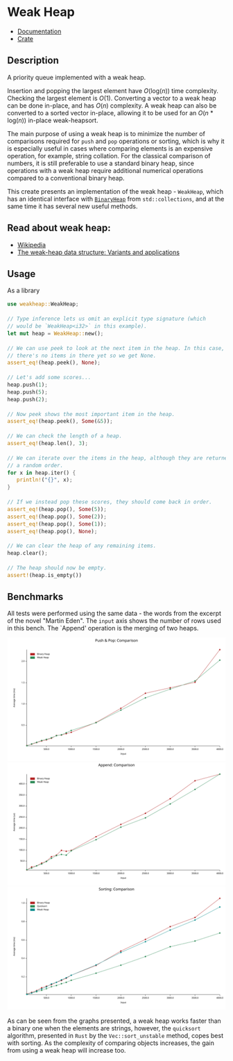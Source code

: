 # Weak Heap

* [Documentation](https://docs.rs/weakheap/)
* [Crate](https://crates.io/crates/weakheap)

## Description

A priority queue implemented with a weak heap.

Insertion and popping the largest element have *O*(log(*n*)) time complexity.
Checking the largest element is *O*(1). Converting a vector to a weak heap
can be done in-place, and has *O*(*n*) complexity. A weak heap can also be
converted to a sorted vector in-place, allowing it to be used for an *O*(*n* * log(*n*))
in-place weak-heapsort.

The main purpose of using a weak heap is to minimize the number of comparisons
required for `push` and `pop` operations or sorting, which is why it is especially
useful in cases where comparing elements is an expensive operation, for example, string collation.
For the classical comparison of numbers, it is still preferable to use a standard binary heap,
since operations with a weak heap require additional numerical operations compared
to a conventional binary heap.

This create presents an implementation of the weak heap - `WeakHeap`, which has an identical interface
with [`BinaryHeap`](https://doc.rust-lang.org/stable/std/collections/struct.BinaryHeap.html)
from `std::collections`, and at the same time it has several new useful methods.

## Read about weak heap:
* [Wikipedia](https://en.wikipedia.org/wiki/Weak_heap)
* [The weak-heap data structure: Variants and applications](https://www.sciencedirect.com/science/article/pii/S1570866712000792)


## Usage

As a library

```rust
use weakheap::WeakHeap;

// Type inference lets us omit an explicit type signature (which
// would be `WeakHeap<i32>` in this example).
let mut heap = WeakHeap::new();

// We can use peek to look at the next item in the heap. In this case,
// there's no items in there yet so we get None.
assert_eq!(heap.peek(), None);

// Let's add some scores...
heap.push(1);
heap.push(5);
heap.push(2);

// Now peek shows the most important item in the heap.
assert_eq!(heap.peek(), Some(&5));

// We can check the length of a heap.
assert_eq!(heap.len(), 3);

// We can iterate over the items in the heap, although they are returned in
// a random order.
for x in heap.iter() {
   println!("{}", x);
}

// If we instead pop these scores, they should come back in order.
assert_eq!(heap.pop(), Some(5));
assert_eq!(heap.pop(), Some(2));
assert_eq!(heap.pop(), Some(1));
assert_eq!(heap.pop(), None);

// We can clear the heap of any remaining items.
heap.clear();

// The heap should now be empty.
assert!(heap.is_empty())
```

## Benchmarks
All tests were performed using the same data - the words from the excerpt of the novel "Martin Eden".
The `input` axis shows the number of rows used in this bench. The `Append' operation is the merging of two heaps.

![Typing SVG](/docs/assets/svg/push_pop.svg)
![Typing SVG](/docs/assets/svg/append.svg)
![Typing SVG](/docs/assets/svg/sorting.svg)

As can be seen from the graphs presented, a weak heap works faster than a binary one when the elements are strings, however, the `quicksort` algorithm, presented in `Rust` by the `Vec::sort_unstable` method, copes best with sorting. As the complexity of comparing objects increases, the gain from using a weak heap will increase too.
